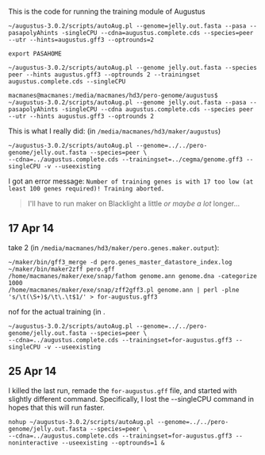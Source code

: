 
This is the code for running the training module of Augustus

	~/augustus-3.0.2/scripts/autoAug.pl --genome=jelly.out.fasta --pasa --pasapolyAhints -singleCPU --cdna=augustus.complete.cds --species=peer --utr --hints=augustus.gff3 --optrounds=2

	export PASAHOME

	~/augustus-3.0.2/scripts/autoAug.pl --genome jelly.out.fasta --species peer --hints augustus.gff3 --optrounds 2 --trainingset augustus.complete.cds --singleCPU

	macmanes@macmanes:/media/macmanes/hd3/pero-genome/augustus$ ~/augustus-3.0.2/scripts/autoAug.pl --genome jelly.out.fasta --pasa --pasapolyAhints -singleCPU --cdna augustus.complete.cds --species peer --utr --hints augustus.gff3 --optrounds 2
	
This is what I really did: (in `/media/macmanes/hd3/maker/augustus`)

	~/augustus-3.0.2/scripts/autoAug.pl --genome=../../pero-genome/jelly.out.fasta --species=peer \
	--cdna=../augustus.complete.cds --trainingset=../cegma/genome.gff3 --singleCPU -v --useexisting
	
I got an error message: `Number of training genes is with 17 too low (at least 100 genes required)! Training aborted.`

> I'll have to run maker on Blacklight a little *or maybe a lot* longer...


17 Apr 14
--
take 2 (in `/media/macmanes/hd3/maker/pero.genes.maker.output`):

	~/maker/bin/gff3_merge -d pero.genes_master_datastore_index.log
	~/maker/bin/maker2zff pero.gff
	/home/macmanes/maker/exe/snap/fathom genome.ann genome.dna -categorize 1000
	/home/macmanes/maker/exe/snap/zff2gff3.pl genome.ann | perl -plne 's/\t(\S+)$/\t\.\t$1/' > for-augustus.gff3
	
nof for the actual training (in .

	~/augustus-3.0.2/scripts/autoAug.pl --genome=../../pero-genome/jelly.out.fasta --species=peer \
	--cdna=../augustus.complete.cds --trainingset=for-augustus.gff3 --singleCPU -v --useexisting


25 Apr 14
--

I killed the last run, remade the `for-augustus.gff` file, and started with slightly different command. Specifically, I lost the --singleCPU command in hopes that this will run faster. 

	nohup ~/augustus-3.0.2/scripts/autoAug.pl --genome=../../pero-genome/jelly.out.fasta --species=peer \
	--cdna=../augustus.complete.cds --trainingset=for-augustus.gff3 --noninteractive --useexisting --optrounds=1 &
